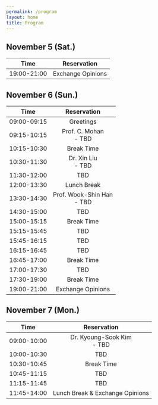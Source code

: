 ```yaml
---
permalink: /program
layout: home
title: Program
---
```



## November 5 (Sat.)

|Time|Reservation|
|:-:|:-:|
|19:00-21:00|Exchange Opinions|


## November 6 (Sun.)

|Time|Reservation|
|:-:|:-:|
|09:00-09:15|Greetings|
|09:15-10:15|Prof. C. Mohan<br>- TBD|
|10:15-10:30|Break Time|
|10:30-11:30|Dr. Xin Liu<br>- TBD|
|11:30-12:00|TBD|
|12:00-13:30|Lunch Break|
|13:30-14:30|Prof. Wook-Shin Han<br>- TBD|
|14:30-15:00|TBD|
|15:00-15:15|Break Time|
|15:15-15:45|TBD|
|15:45-16:15|TBD|
|16:15-16:45|TBD|
|16:45-17:00|Break Time|
|17:00-17:30|TBD|
|17:30-19:00|Break Time|
|19:00-21:00|Exchange Opinions|


## November 7 (Mon.)

|Time|Reservation|
|:-:|:-:|
|09:00-10:00|Dr. Kyoung-Sook Kim<br>- TBD|
|10:00-10:30|TBD|
|10:30-10:45|Break Time|
|10:45-11:15|TBD|
|11:15-11:45|TBD|
|11:45-14:00|Lunch Break & Exchange Opinions|
